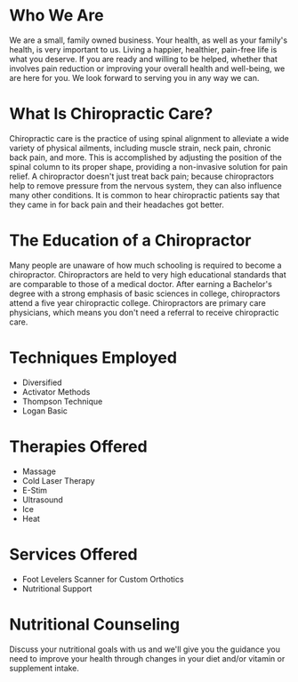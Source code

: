 # Who We Are
We are a small, family owned business. Your health, as well as your family's health, is very important to
us. Living a happier, healthier, pain-free life is what you deserve. If you are
ready and willing to be helped, whether that involves pain reduction or improving
your overall health and well-being, we are here for you. We look forward to serving you in any way we can.

# What Is Chiropractic Care?
Chiropractic care is the practice of using spinal alignment to alleviate a
wide variety of physical ailments, including muscle strain, neck pain,
chronic back pain, and more. This is accomplished by adjusting the
position of the spinal column to its proper shape, providing a
non-invasive solution for pain relief. A chiropractor doesn't just treat back pain;
because chiropractors help to remove pressure from the nervous
system, they can also influence many other conditions. It is common
to hear chiropractic patients say that they came in for back pain and
their headaches got better.

# The Education of a Chiropractor
Many people are unaware of how much schooling is required to become a chiropractor.
Chiropractors are held to very high educational standards that are comparable to those
of a medical doctor. After earning a Bachelor's degree with a strong emphasis of basic sciences in college,
chiropractors attend a five year chiropractic college. Chiropractors are primary care
physicians, which means you don't need a referral to receive chiropractic care.

# Techniques Employed
- Diversified
- Activator Methods
- Thompson Technique
- Logan Basic

# Therapies Offered
- Massage
- Cold Laser Therapy
- E-Stim
- Ultrasound
- Ice
- Heat

# Services Offered
- Foot Levelers Scanner for Custom Orthotics
- Nutritional Support

# Nutritional Counseling
Discuss your nutritional goals with us and we'll give you the guidance you
need to improve your health through changes in your diet and/or vitamin or
supplement intake.
